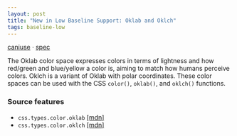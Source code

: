 ```yaml
---
layout: post
title: "New in Low Baseline Support: Oklab and Oklch"
tags: baseline-low
---
```


[caniuse](https://caniuse.com/?search=oklab) · [spec](https://drafts.csswg.org/css-color-4/#ok-lab)

The Oklab color space expresses colors in terms of lightness and how red/green and blue/yellow a color is, aiming to match how humans perceive colors. Oklch is a variant of Oklab with polar coordinates. These color spaces can be used with the CSS `color()`, `oklab()`, and `oklch()` functions.

### Source features

- ``css.types.color.oklab`` [[mdn]](https://developer.mozilla.org/en-US/search?q=css.types.color.oklab)
- ``css.types.color.oklch`` [[mdn]](https://developer.mozilla.org/en-US/search?q=css.types.color.oklch)
